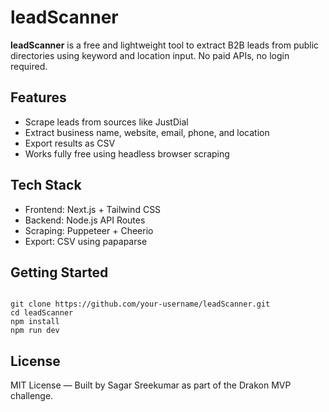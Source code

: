 <h1>leadScanner</h1>

<p><strong>leadScanner</strong> is a free and lightweight tool to extract B2B leads from public directories using keyword and location input. No paid APIs, no login required.</p>

<h2>Features</h2>
<ul>
  <li>Scrape leads from sources like JustDial</li>
  <li>Extract business name, website, email, phone, and location</li>
  <li>Export results as CSV</li>
  <li>Works fully free using headless browser scraping</li>
</ul>

<h2>Tech Stack</h2>
<ul>
  <li>Frontend: Next.js + Tailwind CSS</li>
  <li>Backend: Node.js API Routes</li>
  <li>Scraping: Puppeteer + Cheerio</li>
  <li>Export: CSV using papaparse</li>
</ul>

<h2>Getting Started</h2>
<pre><code>
git clone https://github.com/your-username/leadScanner.git
cd leadScanner
npm install
npm run dev
</code></pre>

<h2>License</h2>
<p>MIT License — Built by Sagar Sreekumar as part of the Drakon MVP challenge.</p>

